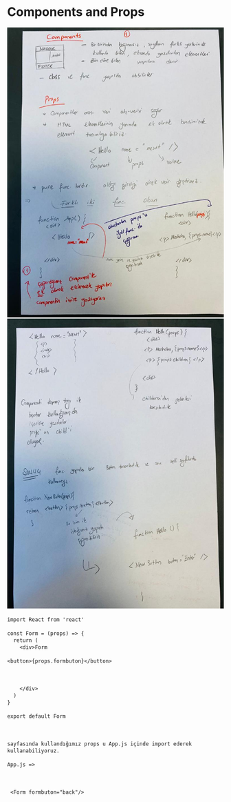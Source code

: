 # Components and Props

<img src="./src/notes/components-props-1.jpeg">
<img src="./src/notes/components-props-2.jpeg">


```
import React from 'react'

const Form = (props) => {
  return (
    <div>Form

<button>{props.formbuton}</button>



    </div>
  )
}

export default Form



sayfasında kullandığımız props u App.js içinde import ederek kullanabiliyoruz.

App.js =>



 <Form formbuton="back"/>

```